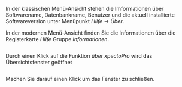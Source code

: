 <!DOCTYPE html>
<html>
<head>
<meta charset="utf-8">
<meta name="viewport" content="width=device-width, initial-scale=1.0">
<title>100_Ueber.md</title>
<link rel="stylesheet" href="https://stackedit.io/res-min/themes/base.css" />
<script type="text/javascript" src="https://cdn.mathjax.org/mathjax/latest/MathJax.js?config=TeX-AMS_HTML"></script>
</head>
<body><div class="container"><p>In der klassischen Menü-Ansicht stehen die Imformationen  über Softwarename, Datenbankname, Benutzer und die aktuell installierte Softwareversion unter Menüpunkt <em>Hilfe → Über</em>.</p>

<p>In der modernen Menü-Ansicht finden Sie die Informationen über die Registerkarte <em>Hilfe</em> Gruppe <em>Informationen</em>.</p>

<p><img src="http://xpecto.github.io/docs/img/img_1462265466938.png" alt="" title=""></p>

<p>Durch einen Klick auf die Funktion <em>über xpectoPro</em> wird das Übersichtsfenster geöffnet</p>

<p><img src="http://xpecto.github.io/docs/img/img_1462265081478.png" alt="" title=""></p>

<p>Machen Sie darauf einen Klick um das Fenster zu schließen.</p></div></body>
</html>